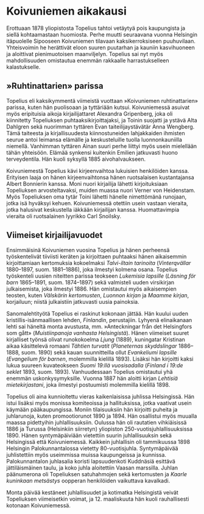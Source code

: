 # Koivuniemen aikakausi

Erottuaan 1878 yliopistosta Topelius tahtoi vetäytyä pois kaupungista ja siellä kohtaamastaan huomiosta. Perhe muutti seuraavana vuonna Helsingin itäpuolelle Sipooseen Koivuniemen tilavaan kaksikerroksiseen puuhuvilaan. Yhteisvoimin he herättivät eloon suuren puutarhan ja kauniin kasvihuoneen ja aloittivat pienimuotoisen maanviljelyn. Topelius sai nyt myös mahdollisuuden omistautua enemmän rakkaalle harrastukselleen kalastukselle.<br/>

## »Ruhtinattarien» parissa

Topelius eli kaksikymmentä viimeistä vuottaan »Koivuniemen ruhtinattarien» parissa, kuten hän puolisoaan ja tyttäriään kutsui. Koivuniemessä asuivat myös eripituisia aikoja kirjailijattaret Alexandra Gripenberg, joka oli kiinnitetty Topeliuksen puhtaaksikirjoittajaksi, ja Toinin suojatti ja ystävä Alta Dahlgren sekä nuorimman tyttären Evan taiteilijaystävätär Anna Wengberg. Tämä taiteesta ja kirjallisuudesta kiinnostuneiden lahjakkaiden ihmisten seurue antoi leimansa elämälle ja keskusteluille tuolla luonnonkauniilla niemellä. Vanhimman tyttären Ainan suuri perhe liittyi myös usein mielellään tähän yhteisöön. Elämää synkensi kuitenkin Emilien jatkuvasti huono terveydentila. Hän kuoli syksyllä 1885 aivohalvaukseen.<br/>

Koivuniemestä Topelius kävi kirjeenvaihtoa lukuisien henkilöiden kanssa. Erityisen laaja on hänen kirjeenvaihtonsa hänen ruotsalaisen kustantajansa Albert Bonnierin kanssa. Moni nuori kirjailija lähetti kirjoituksiaan Topeliuksen arvosteltavaksi, muiden muassa nuori Verner von Heidenstam. Myös Topeliuksen oma tytär Toini lähetti hänelle nimettömänä runojaan, jotka isä hyväksyi kehuen. Koivuniemessä otettiin usein vastaan vieraita, jotka halusivat keskustella iäkkään kirjailijan kanssa. Huomattavimpia vieraita oli ruotsalainen lyyrikko Carl Snoilsky.<br/>

## Viimeiset kirjailijavuodet

Ensimmäisinä Koivuniemen vuosina Topelius ja hänen perheensä työskentelivät tiiviisti keräten ja kirjoittaen puhtaaksi hänen aikaisemmin kirjoittamiaan kertomuksia kokoelmaksi *Talvi-iltain tarinoita* (*Vinterqvällar* 1880–1897, suom. 1881–1886), joka ilmestyi kolmena osana. Topelius työskenteli uusien niteitten parissa teokseen *Lukemisia lapsille* (*Läsning för barn* 1865–1891, suom. 1874–1897) sekä valmisteli uuden virsikirjan julkaisemista, joka ilmestyi 1886. Hän omistautui myös aikaisempien teosten, kuten *Välskärin kertomusten*, *Luonnon kirjan* ja *Maamme kirjan*, korjailuun; niistä julkaistiin jatkuvasti uusia painoksia.<br/>

Sanomalehtityötä Topelius ei raskinut kokonaan jättää. Hän kuului uuden kristillis-isänmaallisen lehden, *Finlandin*, perustajiin. Lyhyenä elinaikanaan lehti sai häneltä monta avustusta, mm. »Anteckningar från det Helsingfors som gått» (*Muistiinpanoja vanhasta Helsingistä*). Hänen viimeiset suuret kirjalliset työnsä olivat runokokoelma *Ljung* (1889), kuningatar Kristinan aikaa käsittelevä romaani *Tähtien turvatit* (*Planeternas skyddslingar* 1886–1888, suom. 1890) sekä kauan suunnitteilla ollut *Evankeliumi lapsille* (*Evangelium för barnen*, molemmilla kielillä 1893). Lisäksi hän kirjoitti kaksi lukua suureen kuvateokseen *Suomi 19:llä vuosisadalla* (*Finland i 19:de seklet* 1893, suom. 1893). Vanhuudessaan Topelius omistautui yhä enemmän uskonkysymyksille. Vuonna 1887 hän aloitti kirjan *Lehtisiä mietekirjastani*, joka ilmestyi postuumisti molemmilla kielillä 1898.<br/>

Topelius oli aina kunnioitettu vieras kaikenlaisissa juhlissa Helsingissä. Hän istui lisäksi myös monissa komiteoissa ja hallituksissa, jotka vaativat usein käymään pääkaupungissa. Moniin tilaisuuksiin hän kirjoitti puheita ja juhlarunoja, kuten promootiorunot 1890 ja 1894. Hän osallistui myös muualla maassa pidettyihin juhlallisuuksiin. Oulussa hän oli rautatien vihkiäisissä 1886 ja Turussa (Helsinkiin siirretyn) yliopiston 250-vuotisjuhlallisuuksissa 1890. Hänen syntymäpäiviään vietettiin suurin juhlallisuuksin sekä Helsingissä että Koivuniemessä. Kaikkein juhlallisin oli tammikuussa 1898 Helsingin Palokunnantalossa vietetty 80-vuotisjuhla. Syntymäpäivää juhlistettiin myös useimmissa muissa kaupungeissa ja kunnissa. Palokunnantalon juhlasalia koristi lapsuudenkoti Kuddnäsiä esittävä jättiläismäinen taulu, ja koko juhla aloitettiin Vaasan marssilla. Juhlan päänumerona oli Topeliuksen satuhahmojen sekä kertomusten ja *Kaarle kuninkaan metsästys* oopperan henkilöiden vaikuttava kavalkadi.<br/>

Monta päivää kestäneet juhlallisuudet ja kotimatka Helsingistä veivät Topeliuksen viimeisetkin voimat, ja 12. maaliskuuta hän kuoli rauhallisesti kotonaan Koivuniemessä.<br/>